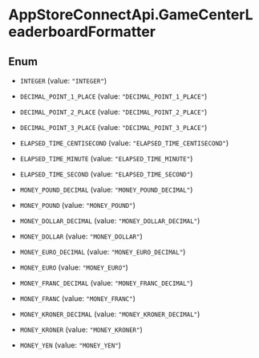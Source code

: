 # AppStoreConnectApi.GameCenterLeaderboardFormatter

## Enum


* `INTEGER` (value: `"INTEGER"`)

* `DECIMAL_POINT_1_PLACE` (value: `"DECIMAL_POINT_1_PLACE"`)

* `DECIMAL_POINT_2_PLACE` (value: `"DECIMAL_POINT_2_PLACE"`)

* `DECIMAL_POINT_3_PLACE` (value: `"DECIMAL_POINT_3_PLACE"`)

* `ELAPSED_TIME_CENTISECOND` (value: `"ELAPSED_TIME_CENTISECOND"`)

* `ELAPSED_TIME_MINUTE` (value: `"ELAPSED_TIME_MINUTE"`)

* `ELAPSED_TIME_SECOND` (value: `"ELAPSED_TIME_SECOND"`)

* `MONEY_POUND_DECIMAL` (value: `"MONEY_POUND_DECIMAL"`)

* `MONEY_POUND` (value: `"MONEY_POUND"`)

* `MONEY_DOLLAR_DECIMAL` (value: `"MONEY_DOLLAR_DECIMAL"`)

* `MONEY_DOLLAR` (value: `"MONEY_DOLLAR"`)

* `MONEY_EURO_DECIMAL` (value: `"MONEY_EURO_DECIMAL"`)

* `MONEY_EURO` (value: `"MONEY_EURO"`)

* `MONEY_FRANC_DECIMAL` (value: `"MONEY_FRANC_DECIMAL"`)

* `MONEY_FRANC` (value: `"MONEY_FRANC"`)

* `MONEY_KRONER_DECIMAL` (value: `"MONEY_KRONER_DECIMAL"`)

* `MONEY_KRONER` (value: `"MONEY_KRONER"`)

* `MONEY_YEN` (value: `"MONEY_YEN"`)


